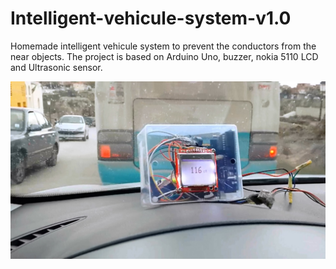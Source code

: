 # Intelligent-vehicule-system-v1.0
Homemade intelligent vehicule system to prevent the conductors from the near objects. The project is based on Arduino Uno, buzzer, nokia 5110 LCD and Ultrasonic sensor.

![Alt text](https://github.com/xprogramer/Intelligent-vehicule-system-v1.0/blob/master/diy.jpg?raw=true "image description")
